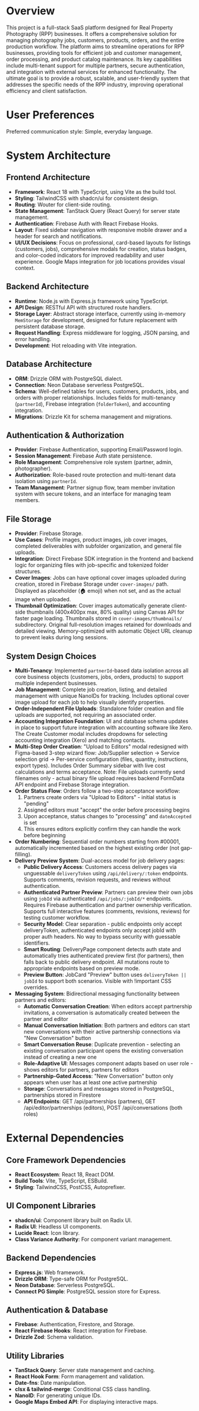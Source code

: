 # Overview

This project is a full-stack SaaS platform designed for Real Property Photography (RPP) businesses. It offers a comprehensive solution for managing photography jobs, customers, products, orders, and the entire production workflow. The platform aims to streamline operations for RPP businesses, providing tools for efficient job and customer management, order processing, and product catalog maintenance. Its key capabilities include multi-tenant support for multiple partners, secure authentication, and integration with external services for enhanced functionality. The ultimate goal is to provide a robust, scalable, and user-friendly system that addresses the specific needs of the RPP industry, improving operational efficiency and client satisfaction.

# User Preferences

Preferred communication style: Simple, everyday language.

# System Architecture

## Frontend Architecture
- **Framework**: React 18 with TypeScript, using Vite as the build tool.
- **Styling**: TailwindCSS with shadcn/ui for consistent design.
- **Routing**: Wouter for client-side routing.
- **State Management**: TanStack Query (React Query) for server state management.
- **Authentication**: Firebase Auth with React Firebase Hooks.
- **Layout**: Fixed sidebar navigation with responsive mobile drawer and a header for search and notifications.
- **UI/UX Decisions**: Focus on professional, card-based layouts for listings (customers, jobs), comprehensive modals for creation, status badges, and color-coded indicators for improved readability and user experience. Google Maps integration for job locations provides visual context.

## Backend Architecture
- **Runtime**: Node.js with Express.js framework using TypeScript.
- **API Design**: RESTful API with structured route handlers.
- **Storage Layer**: Abstract storage interface, currently using in-memory `MemStorage` for development, designed for future replacement with persistent database storage.
- **Request Handling**: Express middleware for logging, JSON parsing, and error handling.
- **Development**: Hot reloading with Vite integration.

## Database Architecture
- **ORM**: Drizzle ORM with PostgreSQL dialect.
- **Connection**: Neon Database serverless PostgreSQL.
- **Schema**: Well-defined tables for users, customers, products, jobs, and orders with proper relationships. Includes fields for multi-tenancy (`partnerId`), Firebase integration (`folderToken`), and accounting integration.
- **Migrations**: Drizzle Kit for schema management and migrations.

## Authentication & Authorization
- **Provider**: Firebase Authentication, supporting Email/Password login.
- **Session Management**: Firebase Auth state persistence.
- **Role Management**: Comprehensive role system (partner, admin, photographer).
- **Authorization**: Role-based route protection and multi-tenant data isolation using `partnerId`.
- **Team Management**: Partner signup flow, team member invitation system with secure tokens, and an interface for managing team members.

## File Storage
- **Provider**: Firebase Storage.
- **Use Cases**: Profile images, product images, job cover images, completed deliverables with subfolder organization, and general file uploads.
- **Integration**: Direct Firebase SDK integration in the frontend and backend logic for organizing files with job-specific and tokenized folder structures.
- **Cover Images**: Jobs can have optional cover images uploaded during creation, stored in Firebase Storage under `cover-images/` path. Displayed as placeholder (🏠 emoji) when not set, and as the actual image when uploaded.
- **Thumbnail Optimization**: Cover images automatically generate client-side thumbnails (400x400px max, 80% quality) using Canvas API for faster page loading. Thumbnails stored in `cover-images/thumbnails/` subdirectory. Original full-resolution images retained for downloads and detailed viewing. Memory-optimized with automatic Object URL cleanup to prevent leaks during long sessions.

## System Design Choices
- **Multi-Tenancy**: Implemented `partnerId`-based data isolation across all core business objects (customers, jobs, orders, products) to support multiple independent businesses.
- **Job Management**: Complete job creation, listing, and detailed management with unique NanoIDs for tracking. Includes optional cover image upload for each job to help visually identify properties.
- **Order-Independent File Uploads**: Standalone folder creation and file uploads are supported, not requiring an associated order.
- **Accounting Integration Foundation**: UI and database schema updates in place to support future integration with accounting software like Xero. The Create Customer modal includes dropdowns for selecting accounting integration (Xero) and matching contacts.
- **Multi-Step Order Creation**: "Upload to Editors" modal redesigned with Figma-based 3-step wizard flow: Job/Supplier selection → Service selection grid → Per-service configuration (files, quantity, instructions, export types). Includes Order Summary sidebar with live cost calculations and terms acceptance. Note: File uploads currently send filenames only - actual binary file upload requires backend FormData API endpoint and Firebase Storage integration.
- **Order Status Flow**: Orders follow a two-step acceptance workflow:
  1. Partners create orders via "Upload to Editors" - initial status is "pending"
  2. Assigned editors must "accept" the order before processing begins
  3. Upon acceptance, status changes to "processing" and `dateAccepted` is set
  4. This ensures editors explicitly confirm they can handle the work before beginning
- **Order Numbering**: Sequential order numbers starting from #00001, automatically incremented based on the highest existing order (not gap-filling).
- **Delivery Preview System**: Dual-access model for job delivery pages:
  - **Public Delivery Access**: Customers access delivery pages via unguessable `deliveryToken` using `/api/delivery/:token` endpoints. Supports comments, revision requests, and reviews without authentication.
  - **Authenticated Partner Preview**: Partners can preview their own jobs using `jobId` via authenticated `/api/jobs/:jobId/*` endpoints. Requires Firebase authentication and partner ownership verification. Supports full interactive features (comments, revisions, reviews) for testing customer workflow.
  - **Security Model**: Clear separation - public endpoints only accept deliveryToken, authenticated endpoints only accept jobId with proper auth headers. No way to bypass security with guessable identifiers.
  - **Smart Routing**: DeliveryPage component detects auth state and automatically tries authenticated preview first (for partners), then falls back to public delivery endpoint. All mutations route to appropriate endpoints based on preview mode.
  - **Preview Button**: JobCard "Preview" button uses `deliveryToken || jobId` to support both scenarios. Visible with !important CSS overrides.
- **Messaging System**: Bidirectional messaging functionality between partners and editors:
  - **Automatic Conversation Creation**: When editors accept partnership invitations, a conversation is automatically created between the partner and editor
  - **Manual Conversation Initiation**: Both partners and editors can start new conversations with their active partnership connections via "New Conversation" button
  - **Smart Conversation Reuse**: Duplicate prevention - selecting an existing conversation participant opens the existing conversation instead of creating a new one
  - **Role-Adaptive UI**: Messages component adapts based on user role - shows editors for partners, partners for editors
  - **Partnership-Gated Access**: "New Conversation" button only appears when user has at least one active partnership
  - **Storage**: Conversations and messages stored in PostgreSQL, partnerships stored in Firestore
  - **API Endpoints**: GET /api/partnerships (partners), GET /api/editor/partnerships (editors), POST /api/conversations (both roles)

# External Dependencies

## Core Framework Dependencies
- **React Ecosystem**: React 18, React DOM.
- **Build Tools**: Vite, TypeScript, ESBuild.
- **Styling**: TailwindCSS, PostCSS, Autoprefixer.

## UI Component Libraries
- **shadcn/ui**: Component library built on Radix UI.
- **Radix UI**: Headless UI components.
- **Lucide React**: Icon library.
- **Class Variance Authority**: For component variant management.

## Backend Dependencies
- **Express.js**: Web framework.
- **Drizzle ORM**: Type-safe ORM for PostgreSQL.
- **Neon Database**: Serverless PostgreSQL.
- **Connect PG Simple**: PostgreSQL session store for Express.

## Authentication & Database
- **Firebase**: Authentication, Firestore, and Storage.
- **React Firebase Hooks**: React integration for Firebase.
- **Drizzle Zod**: Schema validation.

## Utility Libraries
- **TanStack Query**: Server state management and caching.
- **React Hook Form**: Form management and validation.
- **Date-fns**: Date manipulation.
- **clsx & tailwind-merge**: Conditional CSS class handling.
- **NanoID**: For generating unique IDs.
- **Google Maps Embed API**: For displaying interactive maps.